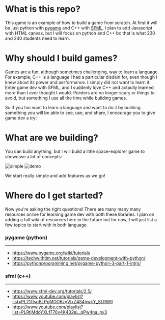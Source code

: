 # What is this repo?

This game is an example of how to build a game from scratch. At first it will be just 
python with [pygame](https://github.com/pygame/pygame) and C++ with [SFML](https://github.com/SFML/SFML). I plan to add Javascript
with HTML canvas, but I will focus on python and C++ bc that is what 230 and 240 students need to learn.

# Why should I build games?

Games are a fun, although sometimes challenging, way to learn a language. For example, C++ is a language I had a particular disdain 
for, even though I knew about its power and performance. I simply did not want to learn it. Enter game dev with SFML, and I suddenly 
love C++ and actaully learned more than I ever thought I would. Pointers are no longer scary or things to 
avoid, but something I use all the time while building games. 

So if you too want to learn a language and want to do it by building something you will be able to see, use, and share, I encourage 
you to give game dev a try!

# What are we building?

You can build anything, but I will build a little space-explorer game to showcase a lot of concepts:

![simple](https://user-images.githubusercontent.com/31779571/65276876-b8474800-daf6-11e9-8096-3d46bb68c36f.gif)      ![demo](https://user-images.githubusercontent.com/31779571/65276632-25a6a900-daf6-11e9-95b3-602a0dbda4fc.gif) 

We start really simple and add features as we go!

# Where do I get started?

Now you're asking the right questions! There are many many many resources online for learning game dev with both these libraries. 
I plan on adding a full wiki of resources here in the future but for now, I will just list a few topics to start with in both language.

### pygame (python)
***

* https://www.pygame.org/wiki/tutorials
* https://techwithtim.net/tutorials/game-development-with-python/
* https://pythonprogramming.net/pygame-python-3-part-1-intro/

### sfml (c++)
***

* https://www.sfml-dev.org/tutorials/2.5/
* https://www.youtube.com/playlist?list=PL21OsoBLPpMOO6zyVlxZ4S4hwkY_SLRW9
* https://www.youtube.com/playlist?list=PLRtjMdoYXLf776y4K432eL_qPw4na_py3
